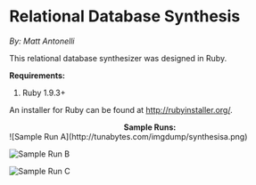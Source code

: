 Relational Database Synthesis
========
<i>By: Matt Antonelli</i>

This relational database synthesizer was designed in Ruby.

<b>Requirements:</b>
<ol><li>Ruby 1.9.3+</li></ol>

An installer for Ruby can be found at http://rubyinstaller.org/.


<center><b>Sample Runs:</b></center>
![Sample Run A](http://tunabytes.com/imgdump/synthesisa.png)

![Sample Run B](http://tunabytes.com/imgdump/synthesisb.png)

![Sample Run C](http://tunabytes.com/imgdump/synthesisc.png)
